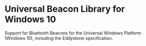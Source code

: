 # Universal Beacon Library for Windows 10

Support for Bluetooth Beacons for the Universal Windows Platform (Windows 10), including the Eddystone specification.
